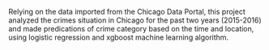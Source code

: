 Relying on the data imported from the Chicago Data Portal, this project analyzed the crimes situation in Chicago for the past two years (2015-2016) and made predications of crime category based on the time and location, using logistic regression and xgboost machine learning algorithm.
